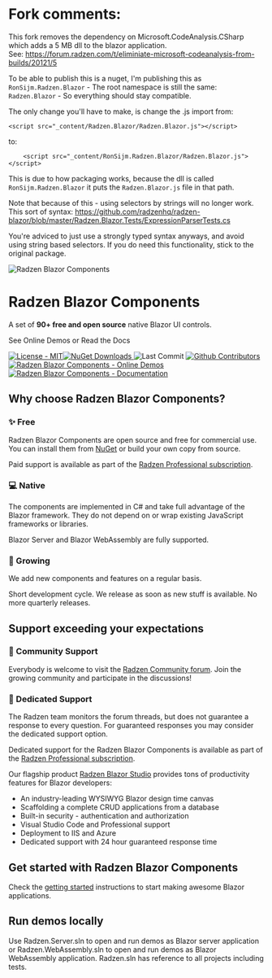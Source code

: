 # Fork comments:

This fork removes the dependency on Microsoft.CodeAnalysis.CSharp which adds a 5 MB dll to the blazor application.  
See: https://forum.radzen.com/t/eliminiate-microsoft-codeanalysis-from-builds/20121/5

To be able to publish this is a nuget, I'm publishing this as `RonSijm.Radzen.Blazor` - The root namespace is still the same: `Radzen.Blazor` - So everything should stay compatible.

The only change you'll have to make, is change the .js import from:

`<script src="_content/Radzen.Blazor/Radzen.Blazor.js"></script>`

to:

`    <script src="_content/RonSijm.Radzen.Blazor/Radzen.Blazor.js"></script>`

This is due to how packaging works, because the dll is called `RonSijm.Radzen.Blazor` it puts the `Radzen.Blazor.js` file in that path.

Note that because of this - using selectors by strings will no longer work.  
This sort of syntax: https://github.com/radzenhq/radzen-blazor/blob/master/Radzen.Blazor.Tests/ExpressionParserTests.cs

You're adviced to just use a strongly typed syntax anyways, and avoid using string based selectors. If you do need this functionality, stick to the original package.

![Radzen Blazor Components](https://raw.githubusercontent.com/radzenhq/radzen-blazor/master/RadzenBlazorDemos/wwwroot/images/radzen-blazor-components.png)

Radzen Blazor Components
========================

A set of **90+ free and open source** native Blazor UI controls.

See Online Demos or Read the Docs

 [![License - MIT](https://img.shields.io/github/license/radzenhq/radzen-blazor?logo=github&style=for-the-badge)](https://github.com/radzenhq/radzen-blazor/blob/master/LICENSE)[![NuGet Downloads](https://img.shields.io/nuget/dt/Radzen.Blazor?color=%232694F9&label=nuget%20downloads&logo=nuget&style=for-the-badge) ](https://www.nuget.org/packages/Radzen.Blazor)![Last Commit](https://img.shields.io/github/last-commit/radzenhq/radzen-blazor?logo=github&style=for-the-badge) [![Github Contributors](https://img.shields.io/github/contributors/radzenhq/radzen-blazor?logo=github&style=for-the-badge) ](https://github.com/radzenhq/radzen-blazor/graphs/contributors)[![Radzen Blazor Components - Online Demos](https://img.shields.io/badge/demos-online-brightgreen?color=%232694F9&logo=blazor&style=for-the-badge) ](https://blazor.radzen.com)[![Radzen Blazor Components - Documentation](https://img.shields.io/badge/docs-online-brightgreen?color=%232694F9&logo=blazor&style=for-the-badge)](https://blazor.radzen.com/docs)

## Why choose Radzen Blazor Components?

### :sparkles: Free

Radzen Blazor Components are open source and free for commercial use. You can install them from [NuGet](https://www.nuget.org/packages/Radzen.Blazor) or build your own copy from source.

Paid support is available as part of the [Radzen Professional subscription](https://www.radzen.com/blazor-studio/pricing/).

### :computer: Native

The components are implemented in C# and take full advantage of the Blazor framework. They do not depend on or wrap existing JavaScript frameworks or libraries.

Blazor Server and Blazor WebAssembly are fully supported.

### :seedling: Growing

We add new components and features on a regular basis.

Short development cycle. We release as soon as new stuff is available. No more quarterly releases.

## Support exceeding your expectations

### :speech_balloon: Community Support
Everybody is welcome to visit the [Radzen Community forum](https://forum.radzen.com/). Join the growing community and participate in the discussions!

### :dart: Dedicated Support

The Radzen team monitors the forum threads, but does not guarantee a response to every question. For guaranteed responses you may consider the dedicated support option.

Dedicated support for the Radzen Blazor Components is available as part of the [Radzen Professional subscription](https://www.radzen.com/blazor-studio/pricing/).

Our flagship product [Radzen Blazor Studio](https://www.radzen.com/blazor-studio/) provides tons of productivity features for Blazor developers:
- An industry-leading WYSIWYG Blazor design time canvas
- Scaffolding a complete CRUD applications from a database
- Built-in security - authentication and authorization
- Visual Studio Code and Professional support
- Deployment to IIS and Azure
- Dedicated support with 24 hour guaranteed response time

## Get started with Radzen Blazor Components

Check the [getting started](https://blazor.radzen.com/getting-started) instructions to start making awesome Blazor applications.

## Run demos locally

Use Radzen.Server.sln to open and run demos as Blazor server application or Radzen.WebAssembly.sln to open and run demos as Blazor WebAssembly application. Radzen.sln has reference to all projects including tests.
